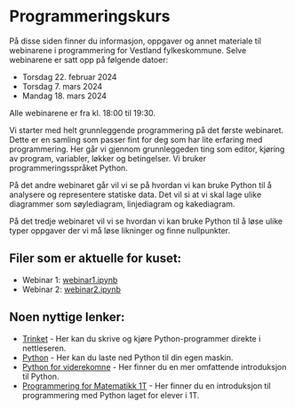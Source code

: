 # Programmeringskurs

På disse siden finner du informasjon, oppgaver og annet materiale til webinarene i programmering for Vestland fylkeskommune. Selve webinarene er satt opp på følgende datoer:

* Torsdag 22. februar 2024
* Torsdag 7. mars 2024
* Mandag 18. mars 2024

Alle webinarene er fra kl. 18:00 til 19:30.

Vi starter med helt grunnleggende programmering på det første webinaret. Dette er en samling som passer fint for deg som har lite erfaring med programmering. Her går vi gjennom grunnleggeden ting som editor, kjøring av program, variabler, løkker og betingelser. Vi bruker programmeringsspråket Python. 

På det andre webinaret går vil vi se på hvordan vi kan bruke Python til å analysere og representere statiske data. Det vil si at vi skal lage ulike diagrammer som søylediagram, linjediagram og kakediagram. 

På det tredje webinaret vil vi se hvordan vi kan bruke Python til å løse ulike typer oppgaver der vi må løse likninger og finne nullpunkter. 

## Filer som er aktuelle for kuset: 


<ul>
    <li>Webinar 1: <a href="programmer/webinar1.ipynb">webinar1.ipynb</a></li>
    <li>Webinar 2: <a href="programmer/webinar2/webinar2-bilder.ipynb">webinar2.ipynb</a></li>
    <!--
        <li>Webinar 3: <a href="programmer/webinar3.ipynb">webinar3.ipynb</a></li>
    -->
</ul>

 
## Noen nyttige lenker:

* [Trinket](https://trinket.io/) - Her kan du skrive og kjøre Python-programmer direkte i nettleseren.
* [Python](https://www.python.org/) - Her kan du laste ned Python til din egen maskin.
* [Python for viderekomne](https://docs.python.org/3/tutorial/index.html) - Her finner du en mer omfattende introduksjon til Python.
* [Programmering for Matematikk 1T](https://tork73.github.io/Matematikk1T/2Programmering/prorammering-inntro.html) - Her finner du en introduksjon til programmering med Python laget for elever i 1T. 

  

